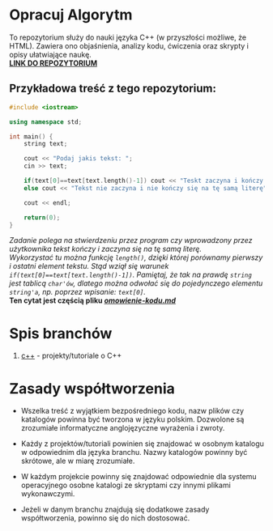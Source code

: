 # Opracuj Algorytm

To repozytorium służy do nauki języka C++ (w przyszłości możliwe, że HTML). Zawiera ono objaśnienia, analizy kodu, ćwiczenia oraz skrypty i opisy ułatwiające naukę.  
**[LINK DO REPOZYTORIUM](https://github.com/Cimlah/opracuj-algorytm)**

## Przykładowa treść z tego repozytorium:

``` c++
#include <iostream>

using namespace std;

int main() {
    string text;

    cout << "Podaj jakis tekst: ";
    cin >> text;

    if(text[0]==text[text.length()-1]) cout << "Teskt zaczyna i kończy się na tę samą literę";
    else cout << "Tekst nie zaczyna i nie kończy się na tę samą literę";

    cout << endl;

    return(0);
}
```

*Zadanie polega na stwierdzeniu przez program czy wprowadzony przez użytkownika tekst kończy i zaczyna się na tę samą literę.  
Wykorzystać tu można funkcję `length()`, dzięki której porównamy pierwszy i ostatni element tekstu. Stąd wziął się warunek `if(text[0]==text[text.length()-1])`. Pamiętaj, że tak na prawdę `string` jest tablicą `char'ów`, dlatego można odwołać się do pojedynczego elementu `string'a`, np. poprzez wpisanie: `text[0]`.*  
**Ten cytat jest częścią pliku [*omowienie-kodu.md*](https://github.com/Cimlah/opracuj-algorytm/blob/2fff43111b1f6318c545909e5a294030fa9d49ae/001/omowienie-kodu.md)**

# Spis branchów

1. [c++](https://github.com/Cimlah/opracuj-algorytm/tree/c++) - projekty/tutoriale o C++

# Zasady współtworzenia
- Wszelka treść z wyjątkiem bezpośredniego kodu, nazw plików czy katalogów powinna być tworzona w języku polskim. Dozwolone są zrozumiałe informatyczne anglojęzyczne wyrażenia i zwroty.

- Każdy z projektów/tutoriali powinien się znajdować w osobnym katalogu w odpowiednim dla języka branchu. Nazwy katalogów powinny być skrótowe, ale w miarę zrozumiałe.

- W każdym projekcie powinny się znajdować odpowiednie dla systemu operacyjnego osobne katalogi ze skryptami czy innymi plikami wykonawczymi.

- Jeżeli w danym branchu znajdują się dodatkowe zasady współtworzenia, powinno się do nich dostosować.